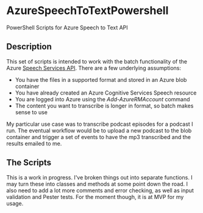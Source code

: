 # AzureSpeechToTextPowershell
PowerShell Scripts for Azure Speech to Text API

## Description
This set of scripts is intended to work with the batch functionality of the Azure [Speech Services API](https://westus.cris.ai/swagger/ui/index).  There are a few underlying assumptions:

-  You have the files in a supported format and stored in an Azure blob container
-  You have already created an Azure Cognitive Services Speech resource
-  You are logged into Azure using the *Add-AzureRMAccount* command
-  The content you want to transcribe is longer in format, so batch makes sense to use

My particular use case was to transcribe podcast episodes for a podcast I run.  The eventual workflow would be to upload a new podcast to the blob container and trigger a set of events to have the mp3 transcribed and the results emailed to me.  

## The Scripts
This is a work in progress.  I've broken things out into separate functions.  I may turn these into classes and methods at some point down the road.  I also need to add a lot more comments and error checking, as well as input validation and Pester tests.  For the moment though, it is at MVP for my usage.

